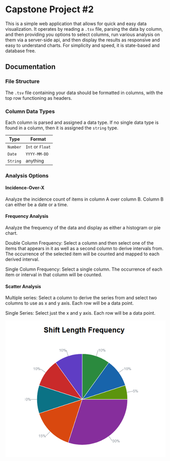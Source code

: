 # Capstone Project #2

This is a simple web application that allows for quick and easy data visualization. It operates by reading a `.tsv` file, parsing the data by column, and then providing you options to select columns, run various analysis on them via a server-side api, and then display the results as responsive and easy to understand charts. For simplicity and speed, it is state-based and database free.

## Documentation

### File Structure

The `.tsv` file containing your data should be formatted in columns, with the top row functioning as headers.

### Column Data Types

Each column is parsed and assigned a data type. If no single data type is found in a column, then it is assigned the `string` type.

| Type     | Format           |
| -------- | ---------------- |
| `Number` | `Int` or `Float` |
| `Date`   | `YYYY-MM-DD`     |
| `String` | anything         |

### Analysis Options

#### Incidence-Over-X

Analyze the incidence count of items in column A over column B. Column B can either be a date or a time.

#### Frequency Analysis

Analyze the frequency of the data and display as either a histogram or pie chart.

Double Column Frequency: Select a column and then select one of the items that appears in it as well as a second column to derive intervals from. The occurrence of the selected item will be counted and mapped to each derived interval.

Single Column Frequency: Select a single column. The occurrence of each item or interval in that column will be counted.

#### Scatter Analysis

Multiple series: Select a column to derive the series from and select two columns to use as x and y axis. Each row will be a data point.

Single Series: Select just the x and y axis. Each row will be a data point.

![alt text](image.png)

